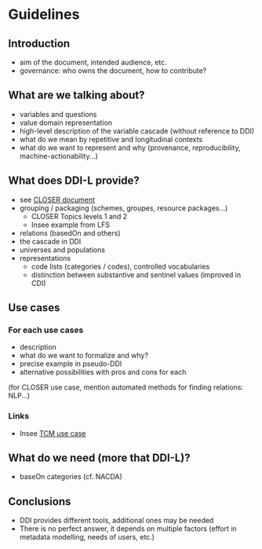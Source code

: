 # Guidelines

## Introduction

- aim of the document, intended audience, etc.
- governance: who owns the document, how to contribute?

## What are we talking about?

- variables and questions
- value domain representation
- high-level description of the variable cascade (without reference to DDI)
- what do we mean by repetitive and longitudinal contexts
- what do we want to represent and why (provenance, reproducibility, machine-actionability...)

## What does DDI-L provide?

- see [CLOSER document](../../workshops/comparison-overview.md)
- grouping / packaging (schemes, groupes, resource packages...)
  - CLOSER Topics levels 1 and 2
  - Insee example from LFS 
- relations (basedOn and others)
- the cascade in DDI
- universes and populations
- representations
	- code lists (categories / codes), controlled vocabularies
	- distinction between substantive and sentinel values (improved in CDI)

## Use cases

### For each use cases

- description
- what do we want to formalize and why?
- precise example in pseudo-DDI
- alternative possibilities with pros and cons for each

(for CLOSER use case, mention automated methods for finding relations: NLP...)

### Links

- Insee [TCM use case](../../use-cases/insee-tcm.md)

## What do we need (more that DDI-L)?

- baseOn categories (cf. NACDA)

## Conclusions

- DDI provides different tools, additional ones may be needed
- There is no perfect answer, it depends on multiple factors (effort in metadata modelling, needs of users, etc.)